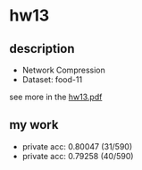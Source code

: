 # hw13
## description
- Network Compression
- Dataset: food-11

see more in the [hw13.pdf](hw13.pdf)

## my work
- private acc: 0.80047 (31/590)
- private acc: 0.79258 (40/590)
